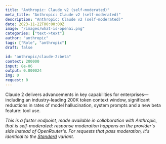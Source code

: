 ```yaml
---
title: "Anthropic: Claude v2 (self-moderated)"
meta_title: "Anthropic: Claude v2 (self-moderated)"
description: "Anthropic: Claude v2 (self-moderated)"
date: 2023-11-22T00:00:00Z
image: "/images/what-is-openai.png"
categories: ["text->text"]
author: "anthropic"
tags: ["Role", "anthropic"]
draft: false

id: "anthropic/claude-2:beta"
context: 200000
input: 8e-06
output: 0.000024
img: 0
request: 0
---
```


Claude 2 delivers advancements in key capabilities for enterprises—including an industry-leading 200K token context window, significant reductions in rates of model hallucination, system prompts and a new beta feature: tool use.

_This is a faster endpoint, made available in collaboration with Anthropic, that is self-moderated: response moderation happens on the provider's side instead of OpenRouter's. For requests that pass moderation, it's identical to the [Standard](/models/anthropic/claude-2) variant._

